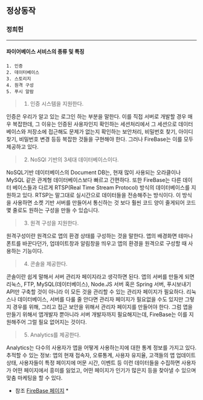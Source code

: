 ## 정상동작

### 정희헌

---

#### 파이어베이스 서비스의 종류 및 특징

```
1. 인증
2. 데이터베이스
3. 스토리지
4. 원격 구성
5. 푸시 알람
```

> 1. 인증 시스템을 지원한다.

인증은 우리가 알고 있는 로그인 하는 부분을 말한다. 이를 직접 서버로 개발할 경우 매우 복잡한데, 그 이유는 인증된 사용자인지 확인하는 세션처리에서 그 세션으로 데이터베이스와 저장소에 접근해도 문제가 없는지 확인하는 보안처리, 비밀번호 찾기, 아이디 찾기, 비밀번호 변경 등등 복잡한 것들을 구현해야 한다. 그러나 FireBase는 이를 모두 제공하고 있다.

> 2. NoSQl 기반의 3세대 데이터베이스이다.

NoSQL기반 데이터베이스의 Document DB는, 현재 많이 사용되는 오라클이나 MySQL 같은 관계형 데이터베이스보다 빠르고 간편하다.
또한 FireBase는 다른 데이터 베이스들과 다르게 RTSP(Real Time Stream Protocol) 방식의 데이터베이스를 지원하고 있다. RTSP는 말그대로 실시간으로 데이터들을 전송해주는 방식이다. 이 방식을 사용하면 소켓 기반 서버를 만들어서 통신하는 것 보다 훨씬 코드 양이 줄게되어 코드 몇 줄로도 원하는 구성을 만들 수 있습니다.

> 3. 원격 구성을 지원한다.

원격구성이란 원격으로 앱의 환경 상태를 구성하는 것을 말한다.
앱의 배경화면 테마나 폰트를 바꾼다던가, 업데이트창과 알림창을 띄우고 앱의 환경을 원격으로 구성할 때 사용하는 기능이다.

> 4. 콘솔을 제공한다.

콘솔이란 쉽게 말해서 서버 관리자 페이지라고 생각하면 된다.
앱의 서버를 만들게 되면 리눅스, FTP, MySQL(데이터베이스), Node.JS 서버 혹은 Spring 서버, 푸시보내기 API만 구축할 것이 아니라 이 모든 것을 관리할 수 있는 관리자 페이지가 필요하다.
리눅스나 데이터베이스, 서버를 다룰 줄 안다면 관리자 페이지가 필요없을 수도 있지만 그렇지 경우를 위해, 그리고 접근 보안을 위해서 관리자 페이지를 만들어야 한다. 그럼 앱을 만들기 위해서 앱개발자 뿐아니라 서버 개발자까지 필요해지는데, FireBase는 이를 지원해주어 그럴 필요 없어지는 것이다.

> 5. Analytics를 제공한다.

Analytics는 다수의 사용자가 앱을 어떻게 사용하는지에 대한 통계 정보를 가지고 있다.
추적할 수 있는 정보: 앱의 현재 접속자, 오류통계, 사용자 유지율, 고객들의 앱 업데이트 상태, 사용자들이 특정 페이지에 머문 시간, 이벤트 등
이런 데이터들을 수집하면 사용자가 어떤 페이지에서 흥미를 잃었고, 어떤 페이지가 인기가 많은지 등을 찾아낼 수 있으며 맞춤 마케팅을 할 수 있다.

- 참조 [FireBase 페이지](https://firebase.google.com/ "Firebase link") \*

